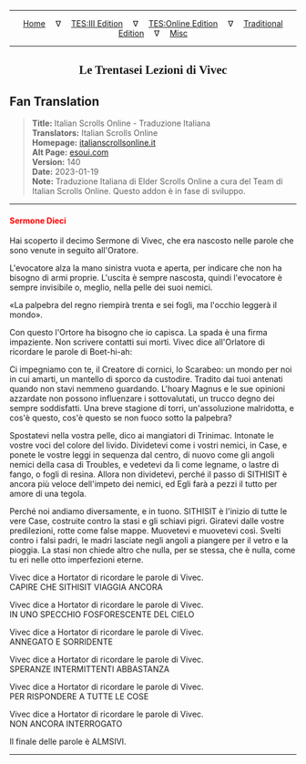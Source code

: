 
---

<!-- Jekyll Page Links -->

<center>
<a href="../../../../../index.html">Home</a>
&emsp;&nabla;&emsp;
<a href="../../../../index-tes3.html">TES:III Edition</a>
&emsp;&nabla;&emsp;
<a href="../../../../index-teso.html">TES:Online Edition</a>
&emsp;&nabla;&emsp;
<a href="../../../../index-traditional.html">Traditional Edition</a>
&emsp;&nabla;&emsp;
<a href="../../../../index-misc.html">Misc</a>
</center>

<!-- Markdown Body Below: -->

---

<center>
<h2><span style="font-family:Georgia">Le Trentasei Lezioni di Vivec</span></h2>
</center>

## Fan Translation

> __Title:__ Italian Scrolls Online - Traduzione Italiana\
> __Translators:__ Italian Scrolls Online\
> __Homepage:__ [italianscrollsonline.it][1]\
> __Alt Page:__ [esoui.com][2]\
> __Version:__ 140\
> __Date:__ 2023-01-19\
> __Note:__ Traduzione Italiana di Elder Scrolls Online a cura del Team di Italian Scrolls Online. Questo addon è in fase di sviluppo.

[1]: http://italianscrollsonline.it/
[2]: https://www.esoui.com/downloads/info2854-ItalianScrollsOnline-TraduzioneItaliana.html

---

#### <span style="color:red">Sermone Dieci</span>

Hai scoperto il decimo Sermone di Vivec, che era nascosto nelle parole che sono venute in seguito all'Oratore.

L'evocatore alza la mano sinistra vuota e aperta, per indicare che non ha bisogno di armi proprie. L'uscita è sempre nascosta, quindi l'evocatore è sempre invisibile o, meglio, nella pelle dei suoi nemici.

«La palpebra del regno riempirà trenta e sei fogli, ma l'occhio leggerà il mondo».

Con questo l'Ortore ha bisogno che io capisca. La spada è una firma impaziente. Non scrivere contatti sui morti. Vivec dice all'Orlatore di ricordare le parole di Boet-hi-ah:

Ci impegniamo con te, il Creatore di cornici, lo Scarabeo: un mondo per noi in cui amarti, un mantello di sporco da custodire. Tradito dai tuoi antenati quando non stavi nemmeno guardando. L'hoary Magnus e le sue opinioni azzardate non possono influenzare i sottovalutati, un trucco degno dei sempre soddisfatti. Una breve stagione di torri, un'assoluzione malridotta, e cos'è questo, cos'è questo se non fuoco sotto la palpebra?

Spostatevi nella vostra pelle, dico ai mangiatori di Trinimac. Intonate le vostre voci del colore del livido. Dividetevi come i vostri nemici, in Case, e ponete le vostre leggi in sequenza dal centro, di nuovo come gli angoli nemici della casa di Troubles, e vedetevi da lì come legname, o lastre di fango, o fogli di resina. Allora non dividetevi, perché il passo di SITHISIT è ancora più veloce dell'impeto dei nemici, ed Egli farà a pezzi il tutto per amore di una tegola.

Perché noi andiamo diversamente, e in tuono. SITHISIT è l'inizio di tutte le vere Case, costruite contro la stasi e gli schiavi pigri. Giratevi dalle vostre predilezioni, rotte come false mappe. Muovetevi e muovetevi così. Svelti contro i falsi padri, le madri lasciate negli angoli a piangere per il vetro e la pioggia. La stasi non chiede altro che nulla, per se stessa, che è nulla, come tu eri nelle otto imperfezioni eterne.

Vivec dice a Hortator di ricordare le parole di Vivec.\
CAPIRE CHE SITHISIT VIAGGIA ANCORA

Vivec dice a Hortator di ricordare le parole di Vivec.\
IN UNO SPECCHIO FOSFORESCENTE DEL CIELO

Vivec dice a Hortator di ricordare le parole di Vivec.\
ANNEGATO E SORRIDENTE

Vivec dice a Hortator di ricordare le parole di Vivec.\
SPERANZE INTERMITTENTI ABBASTANZA

Vivec dice a Hortator di ricordare le parole di Vivec.\
PER RISPONDERE A TUTTE LE COSE

Vivec dice a Hortator di ricordare le parole di Vivec.\
NON ANCORA INTERROGATO

Il finale delle parole è ALMSIVI.

---
